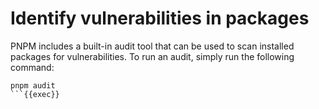 # Identify vulnerabilities in packages

PNPM includes a built-in audit tool that can be used to scan installed packages for vulnerabilities. To run an audit, simply run the following command:

```plain
pnpm audit
```{{exec}}
